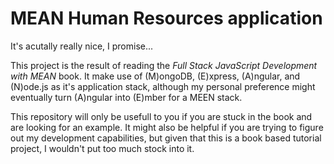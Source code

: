 # MEAN Human Resources application #

It's acutally really nice, I promise...

This project is the result of reading the _Full Stack JavaScript Development with MEAN_ book.
It make use of (M)ongoDB, (E)xpress, (A)ngular, and (N)ode.js as it's application stack, although my personal preference might eventually turn (A)ngular into (E)mber for a MEEN stack.

This repository will only be usefull to you if you are stuck in the book and are looking for an example.
It might also be helpful if you are trying to figure out my development capabilities, but given that this is a book based tutorial project, I wouldn't put too much stock into it.
